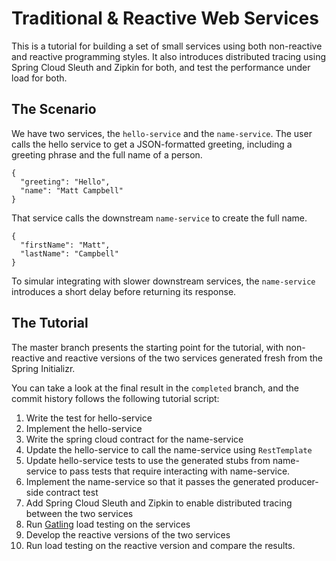 # Traditional & Reactive Web Services

This is a tutorial for building a set of small services using both non-reactive
and reactive programming styles.  It also introduces distributed tracing using
Spring Cloud Sleuth and Zipkin for both, and test the performance under load for both.

## The Scenario

We have two services, the `hello-service` and the `name-service`.  The user calls
the hello service to get a JSON-formatted greeting, including a greeting phrase and
the full name of a person.

```
{
  "greeting": "Hello",
  "name": "Matt Campbell"
}
```

That service calls the downstream `name-service` to create the full name.

```
{
  "firstName": "Matt",
  "lastName": "Campbell"
}
```

To simular integrating with slower downstream services, the `name-service` introduces
a short delay before returning its response.

## The Tutorial

The master branch presents the starting point for the tutorial, with non-reactive and
reactive versions of the two services generated fresh from the Spring Initializr.

You can take a look at the final result in the `completed` branch, and the commit history follows the following tutorial script:

1. Write the test for hello-service
1. Implement the hello-service
1. Write the spring cloud contract for the name-service
1. Update the hello-service to call the name-service using `RestTemplate`
1. Update hello-service tests to use the generated stubs from name-service to pass tests that require interacting with name-service.
1. Implement the name-service so that it passes the generated producer-side contract test
1. Add Spring Cloud Sleuth and Zipkin to enable distributed tracing between the two services
1. Run [Gatling](http://gatling.io) load testing on the services
1. Develop the reactive versions of the two services
1. Run load testing on the reactive version and compare the results.

